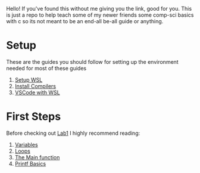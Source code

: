 Hello! If you've found this without me giving you the link, good for you. This is just a repo to help teach some of my newer friends some comp-sci basics with c so its not meant to be an end-all be-all guide or anything.

# Setup
These are the guides you should follow for setting up the environment needed for most of these guides
1. [Setup WSL](<./Setup/Setup WSL.md>)
2. [Install Compilers](./Setup/Compilers.md)
3. [VSCode with WSL](<./Setup/VSCode WSL.md>)

# First Steps

Before checking out [Lab1](<./Labs/Lab1.md>) I highly recommend reading:
1. [Variables](<./Ideas/Variables.md>)
2. [Loops](<./Ideas/Loops.md>)
3. [The Main function](Main%20Function.md)
4. [Printf Basics](Basic%20Printf.md)

